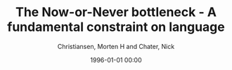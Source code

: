 ---
layout: post
title: The Now-or-Never bottleneck - A fundamental constraint on language

date: 1996-01-01 00:00
author: Christiansen, Morten H and Chater, Nick
tags: ["chunking","grammaticalization","incremental interpretation","language acquisition","language evolution","language processing","online learning","prediction","processing bottleneck","psycholinguistics"]
journal: Behavioral and Brain Sciences

link: https://doi.org/10.1017/S0140525X1500031X

year: 2015
---
